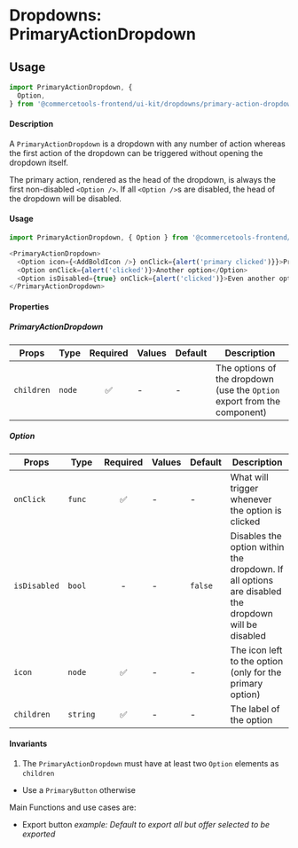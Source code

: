 # Dropdowns: PrimaryActionDropdown

## Usage

```js
import PrimaryActionDropdown, {
  Option,
} from '@commercetools-frontend/ui-kit/dropdowns/primary-action-dropdown';
```

#### Description

A `PrimaryActionDropdown` is a dropdown with any number of action whereas the
first action of the dropdown can be triggered without opening the dropdown
itself.

The primary action, rendered as the head of the dropdown, is always the first
non-disabled `<Option />`. If all `<Option />`s are disabled, the head of the
dropdown will be disabled.

#### Usage

```js
import PrimaryActionDropdown, { Option } from '@commercetools-frontend/ui-kit/dropdowns/primary-action-dropdown';

<PrimaryActionDropdown>
  <Option icon={<AddBoldIcon />} onClick={alert('primary clicked')}}>Primary option</Option>
  <Option onClick={alert('clicked')}>Another option</Option>
  <Option isDisabled={true} onClick={alert('clicked')}>Even another option</Option>
</PrimaryActionDropdown>
```

#### Properties

##### PrimaryActionDropdown

| Props      | Type   | Required | Values | Default | Description                                                              |
| ---------- | ------ | :------: | ------ | ------- | ------------------------------------------------------------------------ |
| `children` | `node` |    ✅    | -      | -       | The options of the dropdown (use the `Option` export from the component) |

##### Option

| Props        | Type     | Required | Values | Default | Description                                                                                        |
| ------------ | -------- | :------: | ------ | ------- | -------------------------------------------------------------------------------------------------- |
| `onClick`    | `func`   |    ✅    | -      | -       | What will trigger whenever the option is clicked                                                   |
| `isDisabled` | `bool`   |    -     | -      | `false` | Disables the option within the dropdown. If all options are disabled the dropdown will be disabled |
| `icon`       | `node`   |    ✅    | -      | -       | The icon left to the option (only for the primary option)                                          |
| `children`   | `string` |    ✅    | -      | -       | The label of the option                                                                            |

#### Invariants

1.  The `PrimaryActionDropdown` must have at least two `Option` elements as
    `children`

- Use a `PrimaryButton` otherwise

Main Functions and use cases are:

- Export button _example: Default to export all but offer selected to be
  exported_
